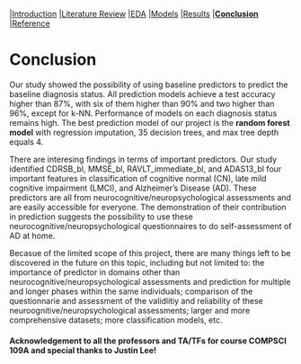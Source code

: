 |[Introduction](https://mal5482.github.io/ADNI-Alzheimer-Project/index)   |[Literature Review](https://mal5482.github.io/ADNI-Alzheimer-Project/Review)   |[EDA](https://mal5482.github.io/ADNI-Alzheimer-Project/EDA)   |[Models](https://mal5482.github.io/ADNI-Alzheimer-Project/Models)   |[Results](https://mal5482.github.io/ADNI-Alzheimer-Project/Summary)   |[**Conclusion**](https://mal5482.github.io/ADNI-Alzheimer-Project/Conclusion)   |[Reference](https://mal5482.github.io/ADNI-Alzheimer-Project/Reference)

# Conclusion

Our study showed the possibility of using baseline predictors to predict the baseline diagnosis status. All prediction models achieve a test accuracy higher than 87%, with six of them higher than 90% and two higher than 96%, except for k-NN. Performance of models on each diagnosis status remains high. The best prediction model of our project is the **random forest model** with regression imputation, 35 decision trees, and max tree depth equals 4.

There are interesing findings in terms of important predictors. Our study identified CDRSB_bl, MMSE_bl, RAVLT_immediate_bl, and ADAS13_bl four important features in classification of cognitive normal (CN), late mild cognitive impairment (LMCI), and Alzheimer’s Disease (AD). These predictors are all from neurocognitive/neuropsychological assessments and are easily accessible for everyone. The demonstration of their contribution in prediction suggests the possibility to use these neurocognitive/neuropsychological questionnaires to do self-assessment of AD at home.

Becasue of the limited scope of this project, there are many things left to be discovered in the future on this topic, including but not limited to: the importance of predictor in domains other than neurocognitive/neuropsychological assessments and prediction for multiple and longer phases within the same individuals; comparison of the questionnarie and assessment of the validlitiy and reliability of these neuroognitive/neuropsychological assessments; larger and more comprehensive datasets; more classification models, etc.




#### Acknowledgement to all the professors and TA/TFs for course COMPSCI 109A and special thanks to Justin Lee!

